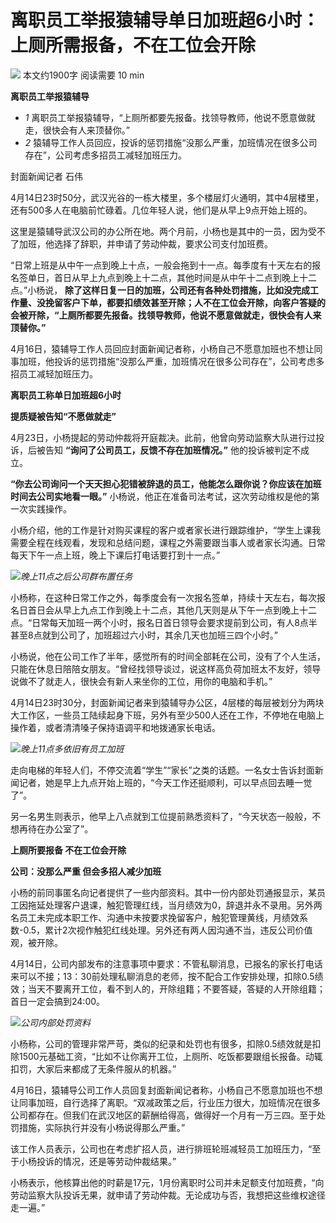 # 离职员工举报猿辅导单日加班超6小时：上厕所需报备，不在工位会开除

![](https://inews.gtimg.com/om_bt/OKM1DJFRDwLUCjf44K3NFf6kNr4eam4dbVHJk9HB5-bU0AA/1000)
本文约1900字 阅读需要 10 min

**离职员工举报猿辅导**

  * _1_ 离职员工举报猿辅导，“上厕所都要先报备。找领导教师，他说不愿意做就走，很快会有人来顶替你。”
  * _2_ 猿辅导工作人员回应，投诉的惩罚措施“没那么严重，加班情况在很多公司存在”，公司考虑多招员工减轻加班压力。

封面新闻记者 石伟

4月14日23时50分，武汉光谷的一栋大楼里，多个楼层灯火通明，其中4层楼里，还有500多人在电脑前忙碌着。几位年轻人说，他们是从早上9点开始上班的。

这里是猿辅导武汉公司的办公所在地。两个月前，小杨也是其中的一员，因为受不了加班，他选择了辞职，并申请了劳动仲裁，要求公司支付加班费。

“日常上班是从中午一点到晚上十点，一般会拖到十一点。每季度有十天左右的报名签单日，首日从早上九点到晚上十二点，其他时间是从中午十二点到晚上十二点。”小杨说，
**除了这样日复一日的加班，公司还有各种处罚措施，比如没完成工作量、没挽留客户下单，都要扣绩效甚至开除；人不在工位会开除，向客户答疑的会被开除，“上厕所都要先报备。找领导教师，他说不愿意做就走，很快会有人来顶替你。”**

4月16日，猿辅导工作人员回应封面新闻记者称，小杨自己不愿意加班也不想让同事加班，他投诉的惩罚措施“没那么严重，加班情况在很多公司存在”，公司考虑多招员工减轻加班压力。

**离职员工称单日加班超6小时**

**提质疑被告知“不愿做就走”**

4月23日，小杨提起的劳动仲裁将开庭裁决。此前，他曾向劳动监察大队进行过投诉，后被告知 **“询问了公司员工，反馈不存在加班情况。”**
他的投诉被判定不成立。

**“你去公司询问一个天天担心犯错被辞退的员工，他能怎么跟你说？你应该在加班时间去公司实地看一眼。”**
小杨说，他正在准备司法考试，这次劳动维权是他的第一次实践操作。

小杨介绍，他的工作是针对购买课程的客户或者家长进行跟踪维护，“学生上课我需要全程在线观看，发现和总结问题，课程之外需要跟当事人或者家长沟通。日常每天下午一点上班，晚上下课后打电话要打到十一点。”

![](https://inews.gtimg.com/om_bt/OD1GSmAV2kGEqxJyx4bTmzntg_woeBZ227WAG6idpnQnUAA/1000)_晚上11点之后公司群布置任务_

小杨称，在这种日常工作之外，每季度会有一次报名签单，持续十天左右，每次报名日首日会从早上九点工作到晚上十二点，其他几天则是从下午一点到晚上十二点。“日常每天加班一两个小时，报名日首日领导会要求提前到公司，有人8点半甚至8点就到公司了，加班超过六小时，其余几天也加班三四个小时。”

小杨说，他在公司工作了半年，感觉所有的时间全部耗在公司，没有了个人生活，只能在休息日陪陪女朋友。“曾经找领导谈过，说这样高负荷加班太不友好，领导说做不了就走人，很快会有新人来坐你的工位，用你的电脑和手机。”

4月14日23时30分，封面新闻记者来到猿辅导办公区，4层楼的每层被划分为两块大工作区，一些员工陆续起身下班，另外有至少500人还在工作，不停地在电脑上操作着，或者清清嗓子保持语调平和地拨通家长电话。

![](https://inews.gtimg.com/om_bt/O0jZqKECLxGsTLLqmBHVNlYH0PC1F5fl7ADl8g07mD5y8AA/1000)_晚上11点多依旧有员工加班_

走向电梯的年轻人们，不停交流着“学生”“家长”之类的话题。一名女士告诉封面新闻记者，她是早上九点开始上班的，“今天工作还挺顺利，可以早点回去睡一觉了”。

另一名男生则表示，他早上八点就到工位提前熟悉资料了，“今天状态一般般，不想再待在办公室了”。

**上厕所要报备 不在工位会开除**

**公司：没那么严重 但会多招人减少加班**

小杨的前同事匿名向记者提供了一些内部资料。其中一份内部处罚通报显示，某员工因拖延处理客户退课，触犯管理红线，当月绩效为0，辞退并永不录用。另外两名员工未完成本职工作、沟通中未按要求挽留客户，触犯管理黄线，月绩效系数-0.5，累计2次视作触犯红线处理。另外还有两人因沟通不当，违反公司价值观，被开除。

4月14日，公司内部发布的注意事项中要求：不管私聊消息，已报名的家长打电话来可以不接；13：30前处理私聊消息的老师，按不配合工作安排处理，扣除0.5绩效；当天不要离开工位，看不到人的，开除组籍；不要答疑，答疑的人开除组籍；首日一定会搞到24:00。

![](https://inews.gtimg.com/om_bt/OPSuTK7iUTSMlNyUEc-PfqyT1DpVB80uFzBOjI2-JeuIoAA/1000)_公司内部处罚资料_

小杨称，公司的管理非常严苛，类似的纪录和处罚也有很多，扣除0.5绩效就是扣除1500元基础工资，“比如不让你离开工位，上厕所、吃饭都要跟组长报备。动辄扣罚，大家后来都成了无条件服从的机器。”

4月16日，猿辅导公司工作人员回复封面新闻记者称，小杨自己不愿意加班也不想让同事加班，自行选择了离职。“双减政策之后，行业压力很大，加班情况在很多公司都存在。但我们在武汉地区的薪酬给得高，做得好一个月有一万三四。至于处罚措施，实际执行并没有小杨说得那么严重。”

该工作人员表示，公司也在考虑扩招人员，进行排班轮班减轻员工加班压力，“至于小杨投诉的情况，还是等劳动仲裁结果。”

小杨表示，他核算出他的时薪是17元，1月份离职时公司并未足额支付加班费，“向劳动监察大队投诉无果，就申请了劳动仲裁。无论成功与否，我想把这些维权途径走一遍。”

